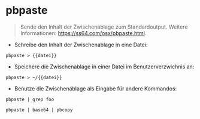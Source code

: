 # pbpaste

> Sende den Inhalt der Zwischenablage zum Standardoutput.
> Weitere Informationen: <https://ss64.com/osx/pbpaste.html>.

- Schreibe den Inhalt der Zwischenablage in eine Datei:

`pbpaste > {{datei}}`

- Speichere die Zwischenablage in einer Datei im Benutzerverzwichnis an:

`pbpaste > ~/{{datei}}`

- Benutze die Zwischenablage als Eingabe für andere Kommandos:

`pbpaste | grep foo`

`pbpaste | base64 | pbcopy`